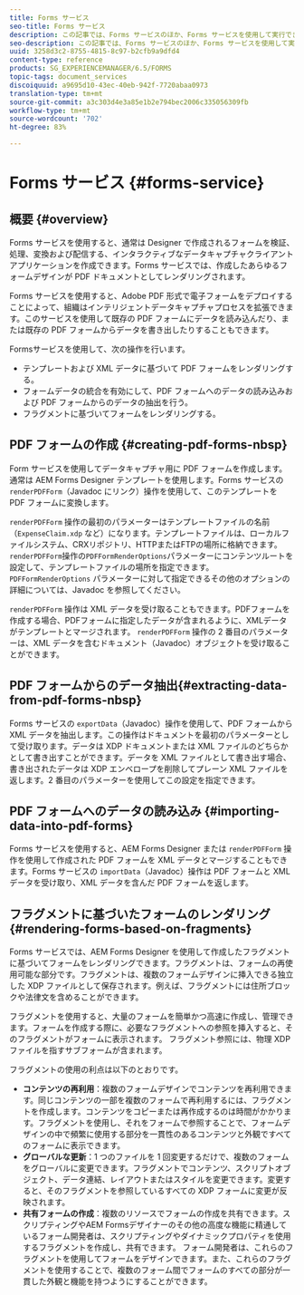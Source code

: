 ```yaml
---
title: Forms サービス
seo-title: Forms サービス
description: この記事では、Forms サービスのほか、Forms サービスを使用して実行できるフォーム関連のタスクについて説明します。
seo-description: この記事では、Forms サービスのほか、Forms サービスを使用して実行できるフォーム関連のタスクについて説明します。
uuid: 3258d3c2-8755-4815-8c97-b2cfb9a9dfd4
content-type: reference
products: SG_EXPERIENCEMANAGER/6.5/FORMS
topic-tags: document_services
discoiquuid: a9695d10-43ec-40eb-942f-7720abaa0973
translation-type: tm+mt
source-git-commit: a3c303d4e3a85e1b2e794bec2006c335056309fb
workflow-type: tm+mt
source-wordcount: '702'
ht-degree: 83%

---
```



# Forms サービス {#forms-service}

## 概要 {#overview}

Forms サービスを使用すると、通常は Designer で作成されるフォームを検証、処理、変換および配信する、インタラクティブなデータキャプチャクライアントアプリケーションを作成できます。Forms サービスでは、作成したあらゆるフォームデザインが PDF ドキュメントとしてレンダリングされます。

Forms サービスを使用すると、Adobe PDF 形式で電子フォームをデプロイすることによって、組織はインテリジェントデータキャプチャプロセスを拡張できます。このサービスを使用して既存の PDF フォームにデータを読み込んだり、または既存の PDF フォームからデータを書き出したりすることもできます。

Formsサービスを使用して、次の操作を行います。

* テンプレートおよび XML データに基づいて PDF フォームをレンダリングする。
* フォームデータの統合を有効にして、PDF フォームへのデータの読み込みおよび PDF フォームからのデータの抽出を行う。
* フラグメントに基づいてフォームをレンダリングする。

## PDF フォームの作成  {#creating-pdf-forms-nbsp}

Form サービスを使用してデータキャプチャ用に PDF フォームを作成します。通常は AEM Forms Designer テンプレートを使用します。Forms サービスの `renderPDFForm`（Javadoc にリンク）操作を使用して、このテンプレートを PDF フォームに変換します。

`renderPDFForm` 操作の最初のパラメーターはテンプレートファイルの名前（`ExpenseClaim.xdp` など）になります。テンプレートファイルは、ローカルファイルシステム、CRXリポジトリ、HTTPまたはFTPの場所に格納できます。 `renderPDFForm`操作の`PDFFormRenderOptions`パラメーターにコンテンツルートを設定して、テンプレートファイルの場所を指定できます。 `PDFFormRenderOptions` パラメーターに対して指定できるその他のオプションの詳細については、Javadoc を参照してください。

`renderPDFForm` 操作は XML データを受け取ることもできます。PDFフォームを作成する場合、PDFフォームに指定したデータが含まれるように、XMLデータがテンプレートとマージされます。 `renderPDFForm` 操作の 2 番目のパラメーターは、XML データを含むドキュメント（Javadoc）オブジェクトを受け取ることができます。

## PDF フォームからのデータ抽出{#extracting-data-from-pdf-forms-nbsp}

Forms サービスの `exportData`（Javadoc）操作を使用して、PDF フォームから XML データを抽出します。この操作はドキュメントを最初のパラメーターとして受け取ります。データは XDP ドキュメントまたは XML ファイルのどちらかとして書き出すことができます。データを XML ファイルとして書き出す場合、書き出されたデータは XDP エンベロープを削除してプレーン XML ファイルを返します。2 番目のパラメーターを使用してこの設定を指定できます。

## PDF フォームへのデータの読み込み  {#importing-data-into-pdf-forms}

Forms サービスを使用すると、AEM Forms Designer または `renderPDFForm` 操作を使用して作成された PDF フォームを XML データとマージすることもできます。Forms サービスの `importData`（Javadoc）操作は PDF フォームと XML データを受け取り、XML データを含んだ PDF フォームを返します。

## フラグメントに基づいたフォームのレンダリング {#rendering-forms-based-on-fragments}

Forms サービスでは、AEM Forms Designer を使用して作成したフラグメントに基づいてフォームをレンダリングできます。フラグメントは、フォームの再使用可能な部分です。フラグメントは、複数のフォームデザインに挿入できる独立した XDP ファイルとして保存されます。例えば、フラグメントには住所ブロックや法律文を含めることができます。

フラグメントを使用すると、大量のフォームを簡単かつ高速に作成し、管理できます。フォームを作成する際に、必要なフラグメントへの参照を挿入すると、そのフラグメントがフォームに表示されます。 フラグメント参照には、物理 XDP ファイルを指すサブフォームが含まれます。

フラグメントの使用の利点は以下のとおりです。

* **コンテンツの再利用**：複数のフォームデザインでコンテンツを再利用できます。同じコンテンツの一部を複数のフォームで再利用するには、フラグメントを作成します。コンテンツをコピーまたは再作成するのは時間がかかります。フラグメントを使用し、それをフォームで参照することで、フォームデザインの中で頻繁に使用する部分を一貫性のあるコンテンツと外観ですべてのフォームに表示できます。
* **グローバルな更新**：1 つのファイルを 1 回変更するだけで、複数のフォームをグローバルに変更できます。フラグメントでコンテンツ、スクリプトオブジェクト、データ連結、レイアウトまたはスタイルを変更できます。変更すると、そのフラグメントを参照しているすべての XDP フォームに変更が反映されます。
* **共有フォームの作成**：複数のリソースでフォームの作成を共有できます。スクリプティングやAEM Formsデザイナーのその他の高度な機能に精通しているフォーム開発者は、スクリプティングやダイナミックプロパティを使用するフラグメントを作成し、共有できます。 フォーム開発者は、これらのフラグメントを使用してフォームをデザインできます。また、これらのフラグメントを使用することで、複数のフォーム間でフォームのすべての部分が一貫した外観と機能を持つようにすることができます。

